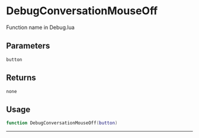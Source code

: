 # DebugConversationMouseOff
Function name in Debug.lua
## Parameters
`button`
## Returns
`none`
## Usage
```lua
function DebugConversationMouseOff(button)
```
---
